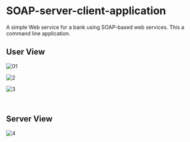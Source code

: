 # SOAP-server-client-application
 A simple Web service for a bank using SOAP-based web services.
This a command line application.

<h2>User View</h2>

![01](https://user-images.githubusercontent.com/110992200/205228518-468b74c4-c30e-47fc-a2bc-6b6d8407c4b9.png)

![2](https://user-images.githubusercontent.com/110992200/205228549-ae80e953-ba51-43eb-a3b0-75f434442310.png)

![3](https://user-images.githubusercontent.com/110992200/205229535-e181b7b2-ed11-491a-a901-dd0a22f32ce6.png)

<br>
<h2>Server View</h2>

![4](https://user-images.githubusercontent.com/110992200/205229692-9cf2f700-26e1-4f3d-8fff-3797da57c6f5.png)
